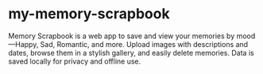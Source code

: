 # my-memory-scrapbook
Memory Scrapbook is a web app to save and view your memories by mood—Happy, Sad, Romantic, and more. Upload images with descriptions and dates, browse them in a stylish gallery, and easily delete memories. Data is saved locally for privacy and offline use.
